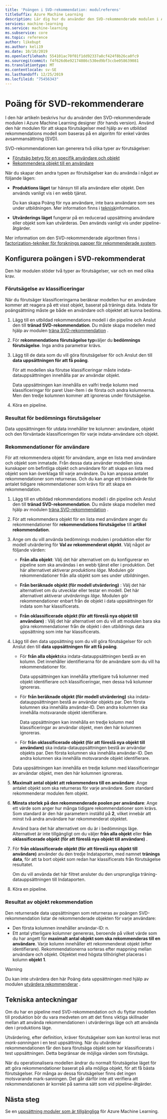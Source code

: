 ```yaml
---
title: 'Poängen i SVD-rekommendation: modulreferens'
titleSuffix: Azure Machine Learning
description: Lär dig hur du använder den SVD-rekommenderade modulen i Azure Machine Learning till Poäng rekommendations förutsägelser för en data uppsättning.
services: machine-learning
ms.service: machine-learning
ms.subservice: core
ms.topic: reference
author: likebupt
ms.author: keli19
ms.date: 10/10/2019
ms.openlocfilehash: 554101ac70f01f1dd92337a8cf424f8b26ca0fc9
ms.sourcegitcommit: f4f626d6e92174086c530ed9bf3ccbe058639081
ms.translationtype: MT
ms.contentlocale: sv-SE
ms.lasthandoff: 12/25/2019
ms.locfileid: "75456343"
---
```

# <a name="score-svd-recommender"></a>Poäng för SVD-rekommenderare

I den här artikeln beskrivs hur du använder den SVD-rekommenderade modulen i Azure Machine Learning designer (för hands version). Använd den här modulen för att skapa förutsägelser med hjälp av en utbildad rekommendations modell som baseras på en algoritm för enkel värdes avsammansättning (SVD).

SVD-rekommendationen kan generera två olika typer av förutsägelser:

- [Förutsäg betyg för en specifik användare och objekt](#prediction-of-ratings)
- [Rekommendera objekt till en användare](#recommendations-for-users)

När du skapar den andra typen av förutsägelser kan du använda i något av följande lägen:

- **Produktions läget** tar hänsyn till alla användare eller objekt. Den används vanligt vis i en webb tjänst.

  Du kan skapa Poäng för nya användare, inte bara användare som ses under utbildningen. Mer information finns i [teknisk](#technical-notes)information. 

- **Utvärderings läget** fungerar på en reducerad uppsättning användare eller objekt som kan utvärderas. Den används vanligt vis under pipeline-åtgärder.

Mer information om den SVD-rekommenderade algoritmen finns i [factorization-tekniker för forsknings papper för rekommenderade system](https://datajobs.com/data-science-repo/Recommender-Systems-[Netflix].pdf).

## <a name="how-to-configure-score-svd-recommender"></a>Konfigurera poängen i SVD-rekommenderat

Den här modulen stöder två typer av förutsägelser, var och en med olika krav. 

###  <a name="prediction-of-ratings"></a>Förutsägelse av klassificeringar

När du förutsäger klassificeringarna beräknar modellen hur en användare kommer att reagera på ett visst objekt, baserat på tränings data. Indata för poängsättning måste ge både en användare och objektet att kunna bedöma.

1. Lägg till en utbildad rekommendations modell i din pipeline och Anslut den till **tränad SVD-rekommendation**. Du måste skapa modellen med hjälp av modulen [träna SVD-rekommendation](train-SVD-recommender.md) .

2. För **rekommendations förutsägelse typ**väljer du **bedömnings förutsägelse**. Inga andra parametrar krävs.

3. Lägg till de data som du vill göra förutsägelser för och Anslut den till **data uppsättningen för att få poäng**.

   För att modellen ska förutse klassificeringar måste indata-datauppsättningen innehålla par av användar objekt.

   Data uppsättningen kan innehålla en valfri tredje kolumn med klassificeringar för paret User-Item i de första och andra kolumnerna. Men den tredje kolumnen kommer att ignoreras under förutsägelse.

4. Köra en pipeline.

### <a name="results-for-rating-predictions"></a>Resultat för bedömnings förutsägelser 

Data uppsättningen för utdata innehåller tre kolumner: användare, objekt och den förväntade klassificeringen för varje indata-användare och objekt.

###  <a name="recommendations-for-users"></a>Rekommendationer för användare 

För att rekommendera objekt för användare, ange en lista med användare och objekt som inmatade. Från dessa data använder modellen sina kunskaper om befintliga objekt och användare för att skapa en lista med objekt som kan överklaga till varje användare. Du kan anpassa antalet rekommendationer som returneras. Och du kan ange ett tröskelvärde för antalet tidigare rekommendationer som krävs för att skapa en rekommendation.

1. Lägg till en utbildad rekommendations modell i din pipeline och Anslut den till **tränad SVD-rekommendation**.  Du måste skapa modellen med hjälp av modulen [träna SVD-rekommendation](train-svd-recommender.md) .

2. För att rekommendera objekt för en lista med användare anger du rekommendationer för **rekommendations förutsägelse** till **artikel rekommendation**.

3. Ange om du vill använda bedömnings modulen i produktion eller för modell utvärdering för **Val av rekommenderat objekt**. Välj något av följande värden:

    - **Från alla objekt**: Välj det här alternativet om du konfigurerar en pipeline som ska användas i en webb tjänst eller i produktion.  Det här alternativet aktiverar *produktions läge*. Modulen gör rekommendationer från alla objekt som ses under utbildningen.

    - **Från beräknade objekt (för modell utvärdering)** : Välj det här alternativet om du utvecklar eller testar en modell. Det här alternativet aktiverar *utvärderings läge*. Modulen gör rekommendationer enbart från de objekt i data uppsättningen för indata som har klassificerats.
    
    - **Från oklassificerade objekt (för att föreslå nya objekt till användare)** : Välj det här alternativet om du vill att modulen bara ska göra rekommendationer från de objekt i den utbildnings data uppsättning som inte har klassificerats. 

4. Lägg till den data uppsättning som du vill göra förutsägelser för och Anslut den till **data uppsättningen för att få poäng**.

    - För **från alla objekt**ska indata-datauppsättningen bestå av en kolumn. Det innehåller identifierarna för de användare som du vill ha rekommendationer för.

      Data uppsättningen kan innehålla ytterligare två kolumner med objekt identifierare och klassificeringar, men dessa två kolumner ignoreras. 

    - För **från beräknade objekt (för modell utvärdering)** ska indata-datauppsättningen bestå av användar objekts par. Den första kolumnen ska innehålla användar-ID. Den andra kolumnen ska innehålla motsvarande objekt identifierare.

      Data uppsättningen kan innehålla en tredje kolumn med klassificeringar av användar objekt, men den här kolumnen ignoreras.

    - För **från oklassificerade objekt (för att föreslå nya objekt till användare)** ska indata-datauppsättningen bestå av användar objekts par. Den första kolumnen ska innehålla användar-ID. Den andra kolumnen ska innehålla motsvarande objekt identifierare.

     Data uppsättningen kan innehålla en tredje kolumn med klassificeringar av användar objekt, men den här kolumnen ignoreras.

5. **Maximalt antal objekt att rekommendera till en användare**: Ange antalet objekt som ska returneras för varje användare. Som standard rekommenderar modulen fem objekt.

6. **Minsta storlek på den rekommenderade poolen per användare**: Ange ett värde som anger hur många tidigare rekommendationer som krävs. Som standard är den här parametern inställd på **2**, vilket innebär att minst två andra användare har rekommenderat objektet.

   Använd bara det här alternativet om du är i bedömnings läge. Alternativet är inte tillgängligt om du väljer **från alla objekt** eller **från oklassificerade objekt (för att föreslå nya objekt till användare)** .

7.  För **från oklassificerade objekt (för att föreslå nya objekt till användare)** använder du den tredje Indataporten, med namnet **tränings data**, för att ta bort objekt som redan har klassificerats från förutsägelse resultatet.

    Om du vill använda det här filtret ansluter du den ursprungliga träning-datauppsättningen till Indataporten.

8. Köra en pipeline.

### <a name="results-of-item-recommendation"></a>Resultat av objekt rekommendation

Den returnerade data uppsättningen som returneras av poängen SVD-rekommendation listar de rekommenderade objekten för varje användare:

- Den första kolumnen innehåller användar-ID: n.
- Ett antal ytterligare kolumner genereras, beroende på vilket värde som du har angett för **maximalt antal objekt som ska rekommenderas till en användare**. Varje kolumn innehåller ett rekommenderat objekt (efter identifierare). Rekommendationerna sorteras efter mappning mellan användare och objekt. Objektet med högsta tillhörighet placeras i kolumn **objekt 1**.

> [!WARNING]
> Du kan inte utvärdera den här Poäng data uppsättningen med hjälp av modulen [utvärdera rekommenderar](evaluate-recommender.md) .


##  <a name="technical-notes"></a>Tekniska anteckningar

Om du har en pipeline med SVD-rekommendation och du flyttar modellen till produktion bör du vara medveten om att det finns viktiga skillnader mellan att använda rekommendationen i utvärderings läge och att använda den i produktions läge.

Utvärdering, efter definition, kräver förutsägelser som kan kontrol leras mot *mark-sanningen* i en test uppsättning. När du utvärderar rekommendationen får den bara förutsäga objekt som har klassificerats i test uppsättningen. Detta begränsar de möjliga värden som förutsägs.

När du operationalisera modellen ändrar du normalt förutsägelse läget för att göra rekommendationer baserat på alla möjliga objekt, för att få bästa förutsägelser. För många av dessa förutsägelser finns det ingen motsvarande mark-sanningen. Det går därför inte att verifiera att rekommendationen är korrekt på samma sätt som vid pipeline-åtgärder.


## <a name="next-steps"></a>Nästa steg

Se en [uppsättning moduler som är tillgängliga](module-reference.md) för Azure Machine Learning. 
